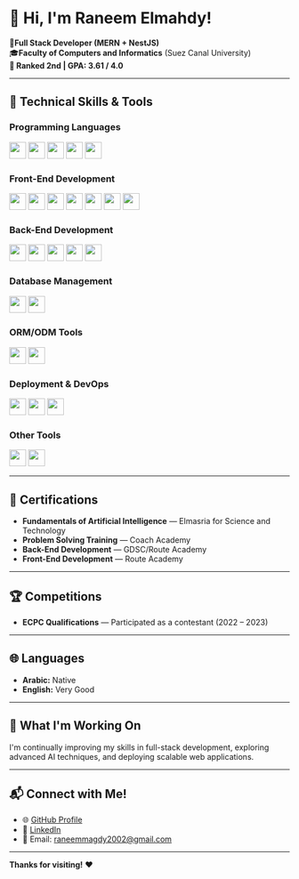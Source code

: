 # 👋 Hi, I'm Raneem Elmahdy!

🌟**Full Stack Developer (MERN + NestJS)**  
🎓**Faculty of Computers and Informatics** (Suez Canal University)  
**🥈 Ranked 2nd | GPA: 3.61 / 4.0**

---

## 🚀 Technical Skills & Tools

### Programming Languages  
<img src="https://cdn.jsdelivr.net/gh/devicons/devicon/icons/python/python-original.svg" width="30" /> 
<img src="https://cdn.jsdelivr.net/gh/devicons/devicon/icons/javascript/javascript-original.svg" width="30" /> 
<img src="https://cdn.jsdelivr.net/gh/devicons/devicon/icons/typescript/typescript-original.svg" width="30" /> 
<img src="https://cdn.jsdelivr.net/gh/devicons/devicon/icons/cplusplus/cplusplus-original.svg" width="30" /> 
<img src="https://cdn.jsdelivr.net/gh/devicons/devicon/icons/dart/dart-original.svg" width="30" />

### Front-End Development  
<img src="https://cdn.jsdelivr.net/gh/devicons/devicon/icons/html5/html5-original.svg" width="30" /> 
<img src="https://cdn.jsdelivr.net/gh/devicons/devicon/icons/css3/css3-original.svg" width="30" /> 
<img src="https://cdn.jsdelivr.net/gh/devicons/devicon/icons/sass/sass-original.svg" width="30" /> 
<img src="https://cdn.jsdelivr.net/gh/devicons/devicon/icons/bootstrap/bootstrap-original.svg" width="30" /> 
<img src="https://cdn.jsdelivr.net/gh/devicons/devicon/icons/jquery/jquery-original.svg" width="30" /> 
<img src="https://cdn.jsdelivr.net/gh/devicons/devicon/icons/react/react-original.svg" width="30" /> 
<img src="https://cdn.jsdelivr.net/gh/devicons/devicon/icons/redux/redux-original.svg" width="30" />

### Back-End Development  
<img src="https://cdn.jsdelivr.net/gh/devicons/devicon/icons/nodejs/nodejs-original.svg" width="30" /> 
<img src="https://cdn.jsdelivr.net/gh/devicons/devicon/icons/express/express-original.svg" width="30" /> 
<img src="https://cdn.jsdelivr.net/gh/devicons/devicon/icons/nestjs/nestjs-plain.svg" width="30" /> 
<img src="https://cdn.jsdelivr.net/gh/devicons/devicon/icons/graphql/graphql-plain.svg" width="30" /> 
<img src="https://cdn.jsdelivr.net/gh/devicons/devicon/icons/socketio/socketio-original.svg" width="30" />

### Database Management  
<img src="https://cdn.jsdelivr.net/gh/devicons/devicon/icons/mongodb/mongodb-original.svg" width="30" /> 
<img src="https://cdn.jsdelivr.net/gh/devicons/devicon/icons/mysql/mysql-original.svg" width="30" />

### ORM/ODM Tools  
<img src="https://cdn.jsdelivr.net/gh/devicons/devicon/icons/sequelize/sequelize-original.svg" width="30" /> 
<img src="https://cdn.jsdelivr.net/gh/devicons/devicon/icons/mongoose/mongoose-original.svg" width="30" />

### Deployment & DevOps  
<img src="https://www.svgrepo.com/show/354321/vercel-icon.svg" width="30" /> 
<img src="https://cdn.jsdelivr.net/gh/devicons/devicon/icons/render/render-original.svg" width="30" /> 
<img src="https://cdn.jsdelivr.net/gh/devicons/devicon/icons/docker/docker-original.svg" width="30" />

### Other Tools  
<img src="https://cdn.jsdelivr.net/gh/devicons/devicon/icons/git/git-original.svg" width="30" /> 
<img src="https://cdn.jsdelivr.net/gh/devicons/devicon/icons/postman/postman-original.svg" width="30" />

---

## 🏅 Certifications  

- **Fundamentals of Artificial Intelligence** — Elmasria for Science and Technology  
- **Problem Solving Training** — Coach Academy  
- **Back-End Development** — GDSC/Route Academy  
- **Front-End Development** — Route Academy  

---

## 🏆 Competitions  

- **ECPC Qualifications** — Participated as a contestant (2022 – 2023)

---

## 🌐 Languages  

- **Arabic:** Native  
- **English:** Very Good  

---

## 🎯 What I'm Working On  
I'm continually improving my skills in full-stack development, exploring advanced AI techniques, and deploying scalable web applications.  

---

## 📬 Connect with Me!  

- 🌐 [GitHub Profile](https://github.com/raneemmagdy)  
- 🔗 [LinkedIn](https://www.linkedin.com/in/raneem-elmahdy-56495b2a4)  
- 💬 Email: raneemmagdy2002@gmail.com  

---

**Thanks for visiting!** ❤️
